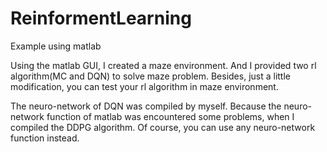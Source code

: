 # ReinformentLearning
Example using matlab

Using the matlab GUI, I created a maze environment. And I provided two rl algorithm(MC and DQN) to solve maze problem. Besides, just a little modification, you can test your rl algorithm in maze environment.

The neuro-network of DQN was compiled by myself. Because the neuro-network function of matlab was encountered some problems, when I compiled the DDPG algorithm. Of course, you can use any neuro-network function instead. 
